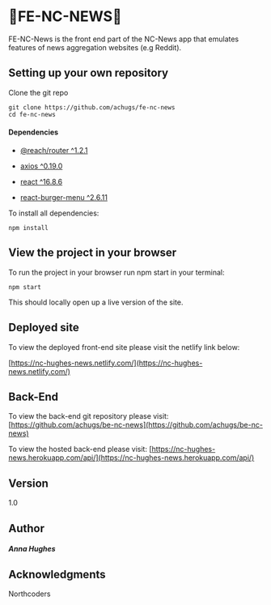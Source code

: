 #  :star2:**FE-NC-NEWS**:star2:

FE-NC-News is the  front end  part of the NC-News app that emulates features of news aggregation websites (e.g Reddit).

## Setting up your own repository

Clone the git repo

```
git clone https://github.com/achugs/fe-nc-news 
cd fe-nc-news
```

#### Dependencies

-   [@reach/router ^1.2.1](https://reach.tech/router)
    
-   [axios ^0.19.0](https://github.com/axios/axios)
    
-   [react ^16.8.6](https://reactjs.org/)
    
-   [react-burger-menu ^2.6.11](https://github.com/negomi/react-burger-menu)

To install all dependencies: 
```
npm install
```

## View the project in your browser
To run the project in your browser run npm start in your terminal:
```
npm start
```
This should locally open up a live version of the site.

## Deployed site

To view the deployed front-end site please visit the netlify link below:

[https://nc-hughes-news.netlify.com/](https://nc-hughes-news.netlify.com/)

## Back-End

To view the back-end git repository please visit:
[https://github.com/achugs/be-nc-news](https://github.com/achugs/be-nc-news)

To view the hosted back-end please visit:
[https://nc-hughes-news.herokuapp.com/api/](https://nc-hughes-news.herokuapp.com/api/)

## Version

1.0

## Author

##### Anna Hughes


## Acknowledgments

Northcoders